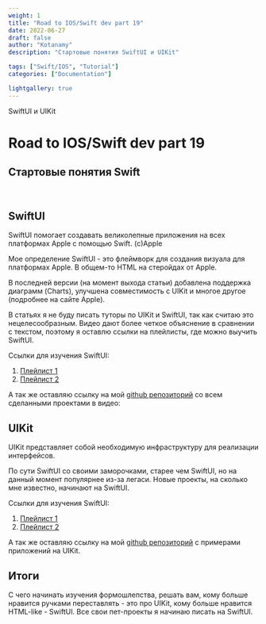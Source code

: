 ```yaml
---
weight: 1
title: "Road to IOS/Swift dev part 19"
date: 2022-06-27
draft: false
author: "Kotanamy"
description: "Стартовые понятия SwiftUI и UIKit"

tags: ["Swift/IOS", "Tutorial"]
categories: ["Documentation"]

lightgallery: true
---
```


SwiftUI и UIKit

<!--more-->

# Road to IOS/Swift dev part 19
## **Стартовые понятия Swift**

<br>

## SwiftUI

SwiftUI помогает создавать великолепные приложения на всех платформах Apple с помощью Swift. (с)Apple

Мое определение SwiftUI - это флеймворк для создания визуала для платформах Apple. В общем-то HTML на стеройдах от Apple.

В последней версии (на момент выхода статьи) добавлена поддержка диаграмм (Charts), улучшена совместимость с UIKit и многое другое (подробнее на сайте Apple).

В статьях я не буду писать туторы по UIKit и SwiftUI, так как считаю это нецелесообразным. Видео дают более четкое объяснение в сравнении с текстом, поэтому я оставлю ссылки на плейлисты, где можно выучить SwiftUI.

Ссылки для изучения SwiftUI:

1. [Плейлист 1](ссылка.com)
2. [Плейлист 2](ссылка.com)

А так же оставляю ссылку на мой [github репозиторий](ссылка.com) со всем сделанными проектами в видео: 

## UIKit

UIKit представляет собой необходимую инфраструктуру для реализации интерфейсов.

По сути SwiftUI со своими заморочками, старее чем SwiftUI, но на данный момент популярнее из-за легаси. Новые проекты, на сколько мне известно, начинают на SwiftUI. 

Ссылки для изучения SwiftUI:

1. [Плейлист 1](ссылка.com)
2. [Плейлист 2](ссылка.com)

А так же оставляю ссылку на мой [github репозиторий](ссылка.com) с примерами приложений на UIKit.

## Итоги

С чего начинать изучения формошлепства, решать вам, кому больше нравится ручками переставлять - это про UIKit, кому больше нравится HTML-like - SwiftUI. Все свои пет-проекты я начинаю писать на SwiftUI.
